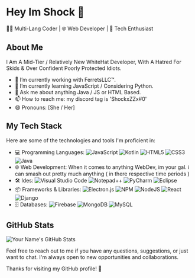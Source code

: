 # Hey Im Shock 👋

👨‍💻 Multi-Lang Coder | 🌐 Web Developer | 🚀 Tech Enthusiast

## About Me

I Am A  Mid-Tier / Relatively New WhiteHat Developer, With A Hatred For Skids & Over Confident Poorly Protected Idiots.

- 🔭 I’m currently working with FerretsLLC™.
- 🌱 I’m currently learning JavaScript / Considering Python.
- 💬 Ask me about anything Java / JS or HTML Based.
- 📫 How to reach me: my discord tag is 'ShockxZZx#0'
- 😄 Pronouns: [She / Her]

## My Tech Stack

Here are some of the technologies and tools I'm proficient in:

- 💻 Programming Languages:
 ![JavaScript](https://img.shields.io/badge/javascript-%23323330.svg?style=for-the-badge&logo=javascript&logoColor=%23F7DF1E) ![Kotlin](https://img.shields.io/badge/kotlin-%237F52FF.svg?style=for-the-badge&logo=kotlin&logoColor=white) ![HTML5](https://img.shields.io/badge/html5-%23E34F26.svg?style=for-the-badge&logo=html5&logoColor=white) ![CSS3](https://img.shields.io/badge/css3-%231572B6.svg?style=for-the-badge&logo=css3&logoColor=white) ![Java](https://img.shields.io/badge/java-%23ED8B00.svg?style=for-the-badge&logo=openjdk&logoColor=white)
- 🌐 Web Development: 
When it comes to anything WebDev, im your gal. i can smash out pretty much anything ( in there respective time periods )
- 🛠️ Ides: 
![Visual Studio Code](https://img.shields.io/badge/Visual%20Studio%20Code-0078d7.svg?style=for-the-badge&logo=visual-studio-code&logoColor=white) ![Notepad++](https://img.shields.io/badge/Notepad++-90E59A.svg?style=for-the-badge&logo=notepad%2b%2b&logoColor=black) ![PyCharm](https://img.shields.io/badge/pycharm-143?style=for-the-badge&logo=pycharm&logoColor=black&color=black&labelColor=green) ![Eclipse](https://img.shields.io/badge/Eclipse-FE7A16.svg?style=for-the-badge&logo=Eclipse&logoColor=white)
- 📦 Frameworks & Libraries: 
![Electron.js](https://img.shields.io/badge/Electron-191970?style=for-the-badge&logo=Electron&logoColor=white) ![NPM](https://img.shields.io/badge/NPM-%23CB3837.svg?style=for-the-badge&logo=npm&logoColor=white) ![NodeJS](https://img.shields.io/badge/node.js-6DA55F?style=for-the-badge&logo=node.js&logoColor=white) ![React](https://img.shields.io/badge/react-%2320232a.svg?style=for-the-badge&logo=react&logoColor=%2361DAFB) ![Django](https://img.shields.io/badge/django-%23092E20.svg?style=for-the-badge&logo=django&logoColor=white)
- 🗄️ Databases: 
![Firebase](https://img.shields.io/badge/Firebase-039BE5?style=for-the-badge&logo=Firebase&logoColor=white) ![MongoDB](https://img.shields.io/badge/MongoDB-%234ea94b.svg?style=for-the-badge&logo=mongodb&logoColor=white) ![MySQL](https://img.shields.io/badge/mysql-%2300f.svg?style=for-the-badge&logo=mysql&logoColor=white)


## GitHub Stats

![Your Name's GitHub Stats](https://github-readme-stats.vercel.app/api?username=shockxzzx&show_icons=true&theme=dark)

Feel free to reach out to me if you have any questions, suggestions, or just want to chat. I'm always open to new opportunities and collaborations.

Thanks for visiting my GitHub profile! 🚀
